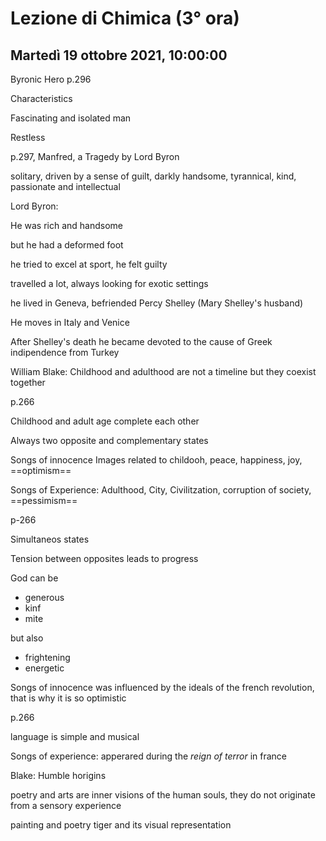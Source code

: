 #  Lezione di Chimica (3° ora)
## Martedì 19 ottobre 2021, 10:00:00


Byronic Hero p.296

Characteristics

Fascinating and isolated man

Restless

p.297, Manfred, a Tragedy by Lord Byron


solitary, driven by a sense of guilt, darkly handsome, tyrannical, kind, passionate and intellectual


Lord Byron:

He was rich and handsome

but he had a deformed foot

he tried to excel at sport, he felt guilty


travelled a lot, always looking for exotic settings


he lived in Geneva, befriended Percy Shelley (Mary Shelley's husband)


He moves in Italy and Venice


After Shelley's death he became devoted to the cause of Greek indipendence from Turkey


William Blake: Childhood and adulthood are not a timeline but they coexist together


p.266

Childhood and adult age complete each other

Always two opposite and complementary states


Songs of innocence Images related to childooh, peace, happiness, joy, ==optimism==

Songs of Experience: Adulthood, City, Civilitzation, corruption of society, ==pessimism==



p-266

Simultaneos states

Tension between opposites leads to progress


God can be 
* generous 
* kinf
* mite

but also

* frightening
* energetic

Songs of innocence was influenced by the ideals of the french revolution, that is why it is so optimistic

p.266

language is simple and musical


Songs of experience: apperared during the _reign of terror_ in france


Blake: Humble horigins

poetry and arts are inner visions of the human souls, they do not originate from a sensory experience


painting and poetry
tiger and its visual representation
<!--stackedit_data:
eyJoaXN0b3J5IjpbLTEyOTYyMDQwMDYsLTQ2OTcxNjA0MSwyOD
Y1MDY0MjAsMjM0ODM3MTI1LC0yMDE3NDQxMDU0XX0=
-->